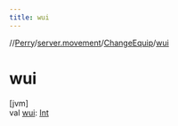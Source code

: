 ```yaml
---
title: wui
---
```

//[Perry](../../../index.html)/[server.movement](../index.html)/[ChangeEquip](index.html)/[wui](wui.html)



# wui



[jvm]\
val [wui](wui.html): [Int](https://kotlinlang.org/api/latest/jvm/stdlib/kotlin/-int/index.html)




